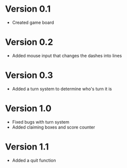 # Version 0.1
- Created game board

# Version 0.2
- Added mouse input that changes the dashes into lines

# Version 0.3
- Added a turn system to determine who's turn it is

# Version 1.0
- Fixed bugs with turn system
- Added claiming boxes and score counter

# Version 1.1
- Added a quit function
